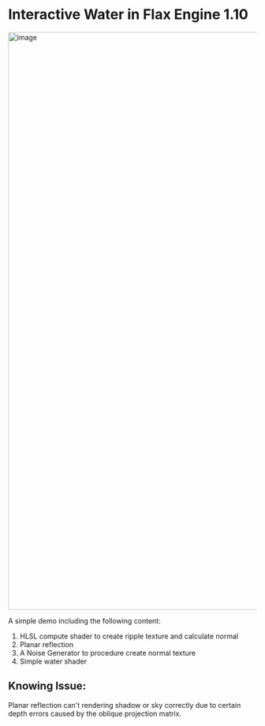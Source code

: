 # Interactive Water in Flax Engine 1.10
<img width="1866" height="1171" alt="image" src="https://github.com/user-attachments/assets/aa850295-b6be-4c69-abf6-98cb02fd5218" />

A simple demo including the following content:
1. HLSL compute shader to create ripple texture and calculate normal
2. Planar reflection
3. A Noise Generator to procedure create normal texture
4. Simple water shader

## Knowing Issue:
  Planar reflection can't rendering shadow or sky correctly due to certain depth errors caused by the oblique projection matrix.
